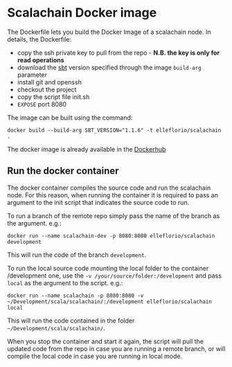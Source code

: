 # Scalachain Docker image
The Dockerfile lets you build the Docker Image of a scalachain node. In details, the Dockerfile:
* copy the ssh private key to pull from the repo - **N.B. the key is only for read operations**
* download the [sbt](https://www.scala-sbt.org/) version specified through the image ```build-arg``` parameter
* install git and openssh
* checkout the project
* copy the script file init.sh
* ```EXPOSE``` port 8080 

The image can be built using the command:

```docker build --build-arg SBT_VERSION="1.1.6" -t elleflorio/scalachain .```

The docker image is already available in the [Dockerhub](https://hub.docker.com/r/elleflorio/scalachain/)

## Run the docker container
The docker container compiles the source code and run the scalachain node. For this reason, when running the container it is required to pass an argument to the init script that indicates the source code to run.

To run a branch of the remote repo simply pass the name of the branch as the argument. e.g.:

```docker run --name scalachain-dev -p 8080:8080 elleflorio/scalachain development```

This will run the code of the branch ```development```.

To run the local source code mounting the local folder to the container /development one, use the ```-v /your/source/folder:/development``` and pass ```local``` as the argument to the script. e.g.:

```docker run --name scalachain -p 8080:8080 -v ~/Development/scala/scalachain/:/development elleflorio/scalachain local```

This will run the code contained in the folder ```~/Development/scala/scalachain/```.

When you stop the container and start it again, the script will pull the updated code from the repo in case you are running a remote branch, or will compile the local code in case you are running in local mode.